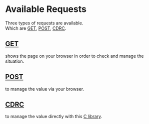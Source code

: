 # Available Requests
Three types of requests are available.  
Which are [GET](./get.md), [POST](./post.md), [CDRC](./cdrc.md).

## [GET](./get.md)
shows the page on your browser in order to check and manage the situation.

## [POST](./post.md)
to manage the value via your browser.

## [CDRC](./cdrc.md)
to manage the value directly with this [C library](https://github.com/yuisanae2f/cudaRC/tree/cdrc).